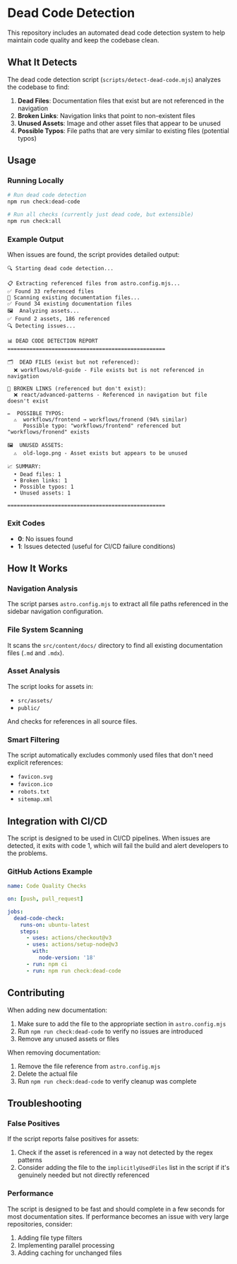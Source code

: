 # Dead Code Detection

This repository includes an automated dead code detection system to help maintain code quality and keep the codebase clean.

## What It Detects

The dead code detection script (`scripts/detect-dead-code.mjs`) analyzes the codebase to find:

1. **Dead Files**: Documentation files that exist but are not referenced in the navigation
2. **Broken Links**: Navigation links that point to non-existent files
3. **Unused Assets**: Image and other asset files that appear to be unused
4. **Possible Typos**: File paths that are very similar to existing files (potential typos)

## Usage

### Running Locally

```bash
# Run dead code detection
npm run check:dead-code

# Run all checks (currently just dead code, but extensible)
npm run check:all
```

### Example Output

When issues are found, the script provides detailed output:

```
🔍 Starting dead code detection...

📋 Extracting referenced files from astro.config.mjs...
✅ Found 33 referenced files
📁 Scanning existing documentation files...
✅ Found 34 existing documentation files
🖼️  Analyzing assets...
✅ Found 2 assets, 186 referenced
🔍 Detecting issues...

📊 DEAD CODE DETECTION REPORT
==================================================

🗂️  DEAD FILES (exist but not referenced):
  ❌ workflows/old-guide - File exists but is not referenced in navigation

🔗 BROKEN LINKS (referenced but don't exist):
  ❌ react/advanced-patterns - Referenced in navigation but file doesn't exist

✏️  POSSIBLE TYPOS:
  ⚠️  workflows/frontend → workflows/fronend (94% similar)
     Possible typo: "workflows/frontend" referenced but "workflows/fronend" exists

🖼️  UNUSED ASSETS:
  ⚠️  old-logo.png - Asset exists but appears to be unused

📈 SUMMARY:
  • Dead files: 1
  • Broken links: 1
  • Possible typos: 1
  • Unused assets: 1

==================================================
```

### Exit Codes

- **0**: No issues found
- **1**: Issues detected (useful for CI/CD failure conditions)

## How It Works

### Navigation Analysis
The script parses `astro.config.mjs` to extract all file paths referenced in the sidebar navigation configuration.

### File System Scanning
It scans the `src/content/docs/` directory to find all existing documentation files (`.md` and `.mdx`).

### Asset Analysis
The script looks for assets in:
- `src/assets/`
- `public/`

And checks for references in all source files.

### Smart Filtering
The script automatically excludes commonly used files that don't need explicit references:
- `favicon.svg`
- `favicon.ico`
- `robots.txt`
- `sitemap.xml`

## Integration with CI/CD

The script is designed to be used in CI/CD pipelines. When issues are detected, it exits with code 1, which will fail the build and alert developers to the problems.

### GitHub Actions Example

```yaml
name: Code Quality Checks

on: [push, pull_request]

jobs:
  dead-code-check:
    runs-on: ubuntu-latest
    steps:
      - uses: actions/checkout@v3
      - uses: actions/setup-node@v3
        with:
          node-version: '18'
      - run: npm ci
      - run: npm run check:dead-code
```

## Contributing

When adding new documentation:

1. Make sure to add the file to the appropriate section in `astro.config.mjs`
2. Run `npm run check:dead-code` to verify no issues are introduced
3. Remove any unused assets or files

When removing documentation:

1. Remove the file reference from `astro.config.mjs`
2. Delete the actual file
3. Run `npm run check:dead-code` to verify cleanup was complete

## Troubleshooting

### False Positives

If the script reports false positives for assets:

1. Check if the asset is referenced in a way not detected by the regex patterns
2. Consider adding the file to the `implicitlyUsedFiles` list in the script if it's genuinely needed but not directly referenced

### Performance

The script is designed to be fast and should complete in a few seconds for most documentation sites. If performance becomes an issue with very large repositories, consider:

1. Adding file type filters
2. Implementing parallel processing
3. Adding caching for unchanged files